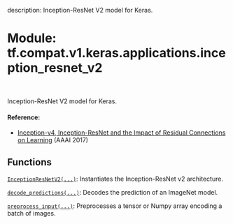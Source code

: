 description: Inception-ResNet V2 model for Keras.

<div itemscope itemtype="http://developers.google.com/ReferenceObject">
<meta itemprop="name" content="tf.compat.v1.keras.applications.inception_resnet_v2" />
<meta itemprop="path" content="Stable" />
</div>

# Module: tf.compat.v1.keras.applications.inception_resnet_v2

<!-- Insert buttons and diff -->

<table class="tfo-notebook-buttons tfo-api nocontent" align="left">

</table>



Inception-ResNet V2 model for Keras.



#### Reference:

- [Inception-v4, Inception-ResNet and the Impact of
   Residual Connections on Learning](https://arxiv.org/abs/1602.07261)
  (AAAI 2017)


## Functions

[`InceptionResNetV2(...)`](../../../../../tf/keras/applications/inception_resnet_v2/InceptionResNetV2.md): Instantiates the Inception-ResNet v2 architecture.

[`decode_predictions(...)`](../../../../../tf/keras/applications/inception_resnet_v2/decode_predictions.md): Decodes the prediction of an ImageNet model.

[`preprocess_input(...)`](../../../../../tf/keras/applications/inception_resnet_v2/preprocess_input.md): Preprocesses a tensor or Numpy array encoding a batch of images.

